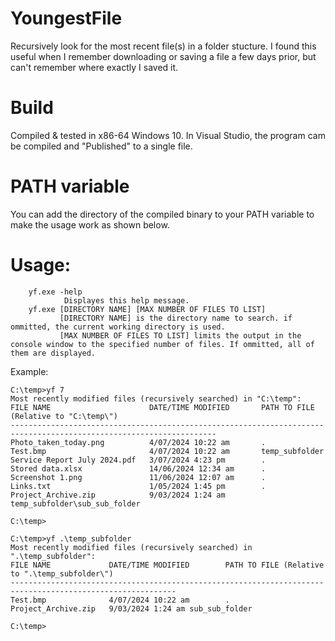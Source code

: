 # YoungestFile
Recursively look for the most recent file(s) in a folder stucture. I found this useful when I remember downloading or saving a file a few days prior, but can't remember where exactly I saved it.

# Build
Compiled & tested in x86-64 Windows 10. In Visual Studio, the program cam be compiled and "Published" to a single file.

# PATH variable
You can add the directory of the compiled binary to your PATH variable to make the usage work as shown below.

# Usage:
        yf.exe -help
                Displayes this help message.
        yf.exe [DIRECTORY NAME] [MAX NUMBER OF FILES TO LIST]
               [DIRECTORY NAME] is the directory name to search. if ommitted, the current working directory is used.
               [MAX NUMBER OF FILES TO LIST] limits the output in the console window to the specified number of files. If ommitted, all of them are displayed.

Example:
```
C:\temp>yf 7
Most recently modified files (recursively searched) in "C:\temp":
FILE NAME                      DATE/TIME MODIFIED       PATH TO FILE (Relative to "C:\temp\")
--------------------------------------------------------------------------------------------------------------------
Photo_taken_today.png          4/07/2024 10:22 am       .
Test.bmp                       4/07/2024 10:22 am       temp_subfolder
Service Report July 2024.pdf   3/07/2024 4:23 pm        .
Stored data.xlsx               14/06/2024 12:34 am      .
Screenshot 1.png               11/06/2024 12:07 am      .
Links.txt                      1/05/2024 1:45 pm        .
Project_Archive.zip            9/03/2024 1:24 am        temp_subfolder\sub_sub_folder

C:\temp>
```

```
C:\temp>yf .\temp_subfolder
Most recently modified files (recursively searched) in ".\temp_subfolder":
FILE NAME             DATE/TIME MODIFIED        PATH TO FILE (Relative to ".\temp_subfolder\")
-----------------------------------------------------------------------------------------------------------
Test.bmp              4/07/2024 10:22 am        .
Project_Archive.zip   9/03/2024 1:24 am sub_sub_folder

C:\temp>
```